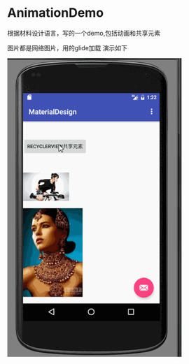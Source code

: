 # AnimationDemo
根据材料设计语言，写的一个demo,包括动画和共享元素


图片都是网络图片，用的glide加载
演示如下

![Mou icon](https://github.com/ZengHongHua/AnimationDemo/blob/master/demopicture/demo.gif)
